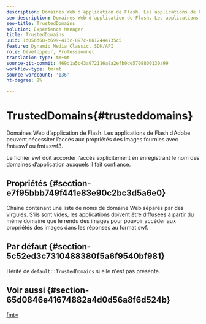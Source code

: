 ```yaml
---
description: Domaines Web d’application de Flash. Les applications de Flash d’Adobe peuvent nécessiter l’accès aux propriétés des images fournies avec fmt=swf ou fmt=swf3.
seo-description: Domaines Web d’application de Flash. Les applications de Flash d’Adobe peuvent nécessiter l’accès aux propriétés des images fournies avec fmt=swf ou fmt=swf3.
seo-title: TrustedDomains
solution: Experience Manager
title: TrustedDomains
uuid: 1d056d68-b699-413c-897c-8612444735c5
feature: Dynamic Media Classic, SDK/API
role: Développeur, Professionnel
translation-type: tm+mt
source-git-commit: 469d1a5c43a972116a8a2efb0de5708800130a99
workflow-type: tm+mt
source-wordcount: '136'
ht-degree: 2%

---
```



# TrustedDomains{#trusteddomains}

Domaines Web d’application de Flash. Les applications de Flash d’Adobe peuvent nécessiter l’accès aux propriétés des images fournies avec fmt=swf ou fmt=swf3.

Le fichier swf doit accorder l’accès explicitement en enregistrant le nom des domaines d’application auxquels il fait confiance.

## Propriétés {#section-e7f95bbb749f441e83e90c2bc3d5a6e0}

Chaîne contenant une liste de noms de domaine Web séparés par des virgules. S’ils sont vides, les applications doivent être diffusées à partir du même domaine que le rendu des images pour pouvoir accéder aux propriétés des images dans les réponses au format swf.

## Par défaut {#section-5c52ed3c7310488380f5a6f9540bf981}

Hérité de `default::TrustedDomains` si elle n&#39;est pas présente.

## Voir aussi {#section-65d0846e41674882a4d0d56a8f6d524b}

[fmt=](../../../../../is-api/http-ref/image-serving-api-ref/c-http-protocol-reference/c-command-reference/r-is-http-fmt.md#reference-cdf10043423b45ba9fe15157fb3ae37a)
